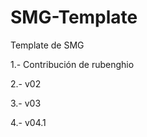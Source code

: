 SMG-Template
============

Template de SMG

1.- Contribución de rubenghio

2.- v02

3.- v03

4.- v04.1
